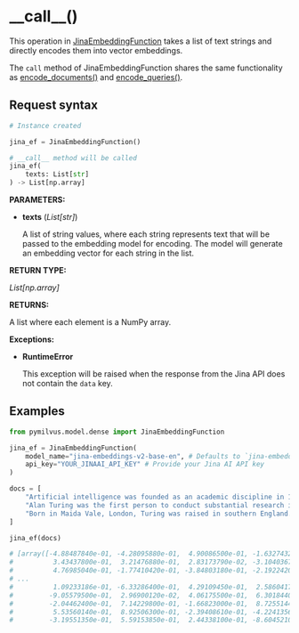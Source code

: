 # \_\_call\_\_()

This operation in [JinaEmbeddingFunction](JinaEmbeddingFunction.md) takes a list of text strings and directly encodes them into vector embeddings.

The `call` method of JinaEmbeddingFunction shares the same functionality as [encode_documents()](encode_documents.md) and [encode_queries()](encode_queries.md).

## Request syntax

```python
# Instance created

jina_ef = JinaEmbeddingFunction()

# __call__ method will be called
jina_ef(
    texts: List[str]
) -> List[np.array]
```

**PARAMETERS:**

- **texts** (*List[str]*)

    A list of string values, where each string represents text that will be passed to the embedding model for encoding. The model will generate an embedding vector for each string in the list.

**RETURN TYPE:**

*List[np.array]*

**RETURNS:**

A list where each element is a NumPy array.

**Exceptions:**

- **RuntimeError**

    This exception will be raised when the response from the Jina API does not contain the `data` key.

## Examples

```python
from pymilvus.model.dense import JinaEmbeddingFunction

jina_ef = JinaEmbeddingFunction(
    model_name="jina-embeddings-v2-base-en", # Defaults to `jina-embeddings-v2-base-en`
    api_key="YOUR_JINAAI_API_KEY" # Provide your Jina AI API key
)

docs = [
    "Artificial intelligence was founded as an academic discipline in 1956.",
    "Alan Turing was the first person to conduct substantial research in AI.",
    "Born in Maida Vale, London, Turing was raised in southern England.",
]

jina_ef(docs)

# [array([-4.88487840e-01, -4.28095880e-01,  4.90086500e-01, -1.63274320e-01,
#          3.43437800e-01,  3.21476880e-01,  2.83173790e-02, -3.10403670e-01,
#          4.76985040e-01, -1.77410420e-01, -3.84803180e-01, -2.19224200e-01,
# ...
#          1.09233186e-01, -6.33286400e-01,  4.29109450e-01,  2.58604170e-01,
#         -9.05579500e-01,  2.96900120e-02,  4.06175500e-01,  6.30184400e-01,
#         -2.04462400e-01,  7.14229800e-01, -1.66823000e-01,  8.72551440e-01,
#          5.53560140e-01,  8.92506300e-01, -2.39408610e-01, -4.22413560e-01,
#         -3.19551350e-01,  5.59153850e-01,  2.44338100e-01, -8.60452100e-01])]
```
